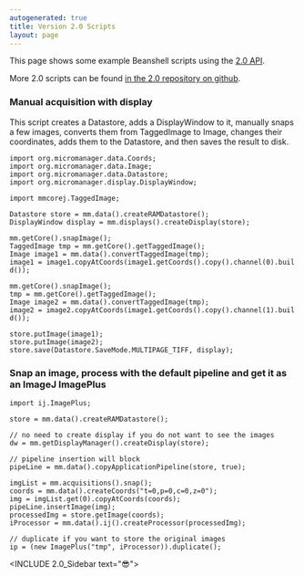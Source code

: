 ```yaml
---
autogenerated: true
title: Version 2.0 Scripts
layout: page
---
```


This page shows some example Beanshell scripts using the [2.0
API](https://micro-manager.org/wiki/Version_2.0_API).

More 2.0 scripts can be found [in the 2.0 repository on
github](https://github.com/micro-manager/micro-manager/tree/mm2/scripts).

### Manual acquisition with display

This script creates a Datastore, adds a DisplayWindow to it, manually
snaps a few images, converts them from TaggedImage to Image, changes
their coordinates, adds them to the Datastore, and then saves the result
to disk.

`import org.micromanager.data.Coords;`  
`import org.micromanager.data.Image;`  
`import org.micromanager.data.Datastore;`  
`import org.micromanager.display.DisplayWindow;`

`import mmcorej.TaggedImage;`

`Datastore store = mm.data().createRAMDatastore();`  
`DisplayWindow display = mm.displays().createDisplay(store);`

`mm.getCore().snapImage();`  
`TaggedImage tmp = mm.getCore().getTaggedImage();`  
`Image image1 = mm.data().convertTaggedImage(tmp);`  
`image1 = image1.copyAtCoords(image1.getCoords().copy().channel(0).build());`

`mm.getCore().snapImage();`  
`tmp = mm.getCore().getTaggedImage();`  
`Image image2 = mm.data().convertTaggedImage(tmp);`  
`image2 = image2.copyAtCoords(image1.getCoords().copy().channel(1).build());`

`store.putImage(image1);`  
`store.putImage(image2);`  
`store.save(Datastore.SaveMode.MULTIPAGE_TIFF, display);`

### Snap an image, process with the default pipeline and get it as an ImageJ ImagePlus

`import ij.ImagePlus;`

`store = mm.data().createRAMDatastore();`

`// no need to create display if you do not want to see the images`  
`dw = mm.getDisplayManager().createDisplay(store); `

`// pipeline insertion will block`  
`pipeLine = mm.data().copyApplicationPipeline(store, true);  `

`imgList = mm.acquisitions().snap();`  
`coords = mm.data().createCoords("t=0,p=0,c=0,z=0");`  
`img = imgList.get(0).copyAtCoords(coords);`  
`pipeLine.insertImage(img);`  
`processedImg = store.getImage(coords);`  
`iProcessor = mm.data().ij().createProcessor(processedImg);`

`// duplicate if you want to store the original images`  
`ip = (new ImagePlus("tmp", iProcessor)).duplicate();   `

&lt;INCLUDE 2.0\_Sidebar text="😎"&gt;
